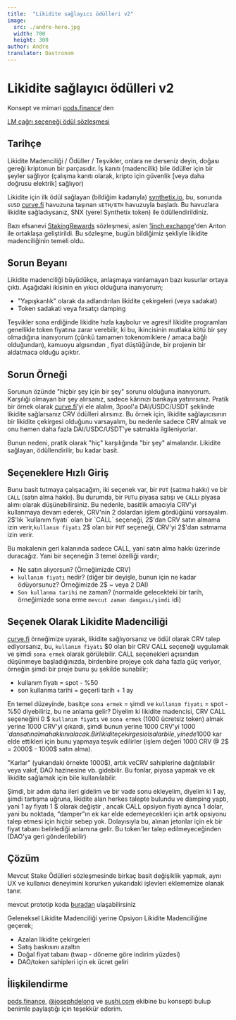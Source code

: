 ```yaml
---
title:  "Likidite sağlayıcı ödülleri v2"
image:
  src: ./andre-hero.jpg
  width: 700
  height: 300
author: Andre
translator: Dastronom
---
```


# Likidite sağlayıcı ödülleri v2

Konsept ve mimari [pods.finance](https://www.pods.finance/)'den

[LM çağrı seçeneği ödül sözleşmesi](https://twitter.com/AndreCronjeTech/status/1426580528510251008)

## **Tarihçe**

Likidite Madenciliği / Ödüller / Teşvikler, onlara ne derseniz deyin, doğası gereği kriptonun bir parçasıdır. İş kanıtı (madencilik) bile ödüller için bir şeyler sağlıyor (çalışma kanıtı olarak, kripto için güvenlik \[veya daha doğrusu elektrik\] sağlıyor)

Likidite için ilk ödül sağlayan (bildiğim kadarıyla) [synthetix.io](https://synthetix.io/), bu, sonunda `sUSD` [curve.fi](https://curve.fi/) havuzuna taşınan `sETH/ETH` havuzuyla başladı. Bu havuzlara likidite sağladıysanız, SNX (yerel Synthetix token) ile ödüllendirildiniz.

Bazı efsanevi [StakingRewards](https://github.com/Synthetixio/synthetix/blob/develop/contracts/StakingRewards.sol) sözleşmesi, aslen [1inch.exchange](https://1inch.exchange/)'den Anton ile ortaklaşa geliştirildi. Bu sözleşme, bugün bildiğimiz şekliyle likidite madenciliğinin temeli oldu.

## **Sorun Beyanı**

Likidite madenciliği büyüdükçe, anlaşmaya varılamayan bazı kusurlar ortaya çıktı. Aşağıdaki ikisinin en yıkıcı olduğuna inanıyorum;

- "Yapışkanlık" olarak da adlandırılan likidite çekirgeleri (veya sadakat)
- Token sadakati veya fırsatçı damping

Teşvikler sona erdiğinde likidite hızla kaybolur ve agresif likidite programları genellikle token fiyatına zarar verebilir, ki bu, ikincisinin mutlaka kötü bir şey olmadığına inanıyorum (çünkü tamamen tokenomiklere / amaca bağlı olduğundan), kamuoyu algısından , fiyat düştüğünde, bir projenin bir aldatmaca olduğu açıktır.

## **Sorun Örneği**

Sorunun özünde "hiçbir şey için bir şey" sorunu olduğuna inanıyorum. Karşılıği olmayan bir şey alırsanız, sadece kârınızı bankaya yatırırsınız. Pratik bir örnek olarak [curve.fi](https://curve.fi/)'yi ele alalım, 3pool'a DAI/USDC/USDT şeklinde likidite sağlarsanız CRV ödülleri alırsınız. Bu örnek için, likidite sağlayıcısının bir likidite çekirgesi olduğunu varsayalım, bu nedenle sadece CRV almak ve onu hemen daha fazla DAI/USDC/USDT'ye satmakla ilgileniyorlar.

Bunun nedeni, pratik olarak "hiç" karşılığında "bir şey" almalarıdır. Likidite sağlayan, ödüllendirilir, bu kadar basit.

## **Seçeneklere Hızlı Giriş**

Bunu basit tutmaya çalışacağım, iki seçenek var, bir `PUT` (satma hakkı) ve bir `CALL` (satın alma hakkı). Bu durumda, bir `PUT`u piyasa satışı ve `CALL`ı piyasa alımı olarak düşünebilirsiniz. Bu nedenle, basitlik amacıyla CRV'yi kullanmaya devam ederek, CRV'nin 2 dolardan işlem gördüğünü varsayalım. 2$'lık `kullanım fiyatı` olan bir `CALL` seçeneği, 2$'dan CRV satın almama izin verir,`kullanım fiyatı` 2$ olan bir `PUT` seçeneği, CRV'yi 2$'dan satmama izin verir.

Bu makalenin geri kalanında sadece CALL, yani satın alma hakkı üzerinde duracağız. Yani bir seçeneğin 3 temel özelliği vardır;

-  Ne satın alıyorsun? (Örneğimizde CRV)
- `kullanım fiyatı` nedir? (diğer bir deyişle, bunun için ne kadar ödüyorsunuz? Örneğimizde 2$ ~ veya 2 DAI)
- `Son kullanma tarihi` ne zaman? (normalde gelecekteki bir tarih, örneğimizde sona erme `mevcut zaman damgası/şimdi` idi)

## **Seçenek Olarak Likidite Madenciliği**

[curve.fi](https://curve.fi/) örneğimize uyarak, likidite sağlıyorsanız ve ödül olarak CRV talep ediyorsanız, bu, `kullanım fiyatı` $0 olan bir CRV CALL seçeneği uygulamak ve şimdi `sona ermek` olarak görülebilir. CALL seçenekleri açısından düşünmeye başladığınızda, birdenbire projeye çok daha fazla güç veriyor, örneğin şimdi bir proje bunu şu şekilde sunabilir;

- kullanım fiyatı = spot - %50
- son kullanma tarihi = geçerli tarih + 1 ay

En temel düzeyinde, basitçe `sona ermek` = şimdi ve `kullanım fiyatı` = spot - %50 diyebiliriz, bu ne anlama gelir? Diyelim ki likidite madencisi, CRV CALL seçeneğini 0 $ `kullanım fiyatı` ve `sona ermek` (1000 ücretsiz token) almak yerine 1000 CRV'yi çıkardı, şimdi bunun yerine 1000 CRV'yi 1000 $'dan satın alma hakkını alacak. Bir likidite çekirgesi olsalar bile, yine de 1000$ kar elde ettikleri için bunu yapmaya teşvik edilirler (işlem değeri 1000 CRV @ 2$ = 2000$ - 1000$ satın alma).

"Karlar" (yukarıdaki örnekte 1000$), artık veCRV sahiplerine dağıtılabilir veya vakıf, DAO hazinesine vb. gidebilir. Bu fonlar, piyasa yapmak ve ek likidite sağlamak için bile kullanılabilir.

Şimdi, bir adım daha ileri gidelim ve bir vade sonu ekleyelim, diyelim ki 1 ay, şimdi tartışma uğruna, likidite alan herkes talepte bulundu ve damping yaptı, yani 1 ay fiyatı 1 $ olarak değiştir , ancak CALL opsiyon fiyatı ayrıca 1 dolar, yani bu noktada, “damper”ın ek kar elde edemeyecekleri için artık opsiyonu talep etmesi için hiçbir sebep yok. Dolayısıyla bu, alınan jetonlar için ek bir fiyat tabanı belirlediği anlamına gelir. Bu token'ler talep edilmeyeceğinden (DAO'ya geri gönderilebilir)

## **Çözüm**

Mevcut Stake Ödülleri sözleşmesinde birkaç basit değişiklik yapmak, aynı UX ve kullanıcı deneyimini korurken yukarıdaki işlevleri eklememize olanak tanır.

mevcut prototip koda [buradan](https://gist.github.com/andrecronje/6c3da8b294488001adeda528f70bc301)  ulaşabilirsiniz

Geleneksel Likidite Madenciliği yerine Opsiyon Likidite Madenciliğine geçerek;

- Azalan likidite çekirgeleri
- Satış baskısını azaltın
- Doğal fiyat tabanı (twap - döneme göre indirim yüzdesi)
- DAO/token sahipleri için ek ücret geliri

## **İlişkilendirme**

[pods.finance](https://www.pods.finance/), [@josephdelong](https://twitter.com/josephdelong) ve [sushi.com](https://sushi.com/) ekibine bu konsepti bulup benimle paylaştığı için teşekkür ederim.
